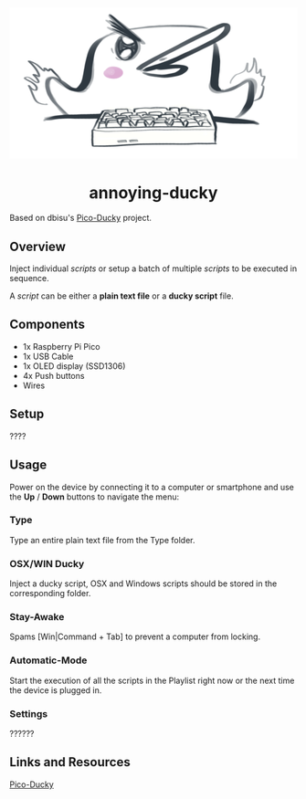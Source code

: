 ![annoying-ducky](./img/header.png)

<h1 align="center">annoying-ducky</h1>

Based on dbisu's [Pico-Ducky](https://github.com/dbisu/pico-ducky) project.

## Overview

Inject individual *scripts* or setup a batch of multiple *scripts* to be executed in sequence.

A *script* can be either a **plain text file** or a **ducky script** file.

## Components

+ 1x Raspberry Pi Pico
+ 1x USB Cable
+ 1x OLED display (SSD1306)
+ 4x Push buttons
+ Wires

## Setup

????

## Usage

Power on the device by connecting it to a computer or smartphone and use the **Up** / **Down** buttons to navigate the menu:

### Type

Type an entire plain text file from the Type folder.

### OSX/WIN Ducky

Inject a ducky script, OSX and Windows scripts should be stored in the corresponding folder.

### Stay-Awake

Spams [Win|Command + Tab] to prevent a computer from locking.

### Automatic-Mode

Start the execution of all the scripts in the Playlist right now or the next time the device is plugged in.

### Settings

??????

## Links and Resources

[Pico-Ducky](https://github.com/dbisu/pico-ducky)